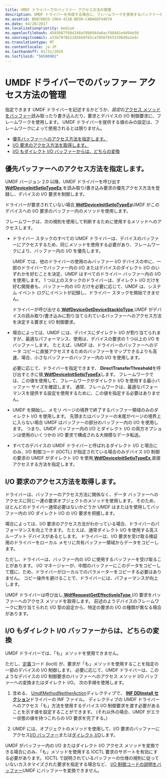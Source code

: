 ```yaml
---
title: UMDF ドライバーでのバッファー アクセス方法の管理
description: UMDF ドライバーを作成する場合に、フレームワークを使用するバッファーのアクセス方法の基本設定の読み書きデバイス I/O 制御要求と同様に、要求を指定できます。
ms.assetid: BDB78BCD-1964-431B-BE99-CABA6DF44D7A
ms.date: 04/20/2017
ms.localizationpriority: medium
ms.openlocfilehash: 4565b87f69d248af8b8944a0acf08461e9d94e50
ms.sourcegitcommit: a33b7978e22d5bb9f65ca7056f955319049a2e4c
ms.translationtype: MT
ms.contentlocale: ja-JP
ms.lasthandoff: 01/31/2019
ms.locfileid: "56580982"
---
```

# <a name="managing-buffer-access-methods-in-umdf-drivers"></a>UMDF ドライバーでのバッファー アクセス方法の管理


指定できます UMDF ドライバーを記述するかどうか、*設定*の[アクセス メソッドをバッファー](https://msdn.microsoft.com/library/windows/hardware/ff540701)読み取ったり書き込んだり、要求とデバイスの I/O 制御要求に、フレームワークを使用します。 UMDF ドライバーを提供する値のみの設定は、フレームワークによって使用されるとは限りません。

-   [優先バッファーへのアクセス方法を指定します。](#specifying-preferred-buffer-access-method)
-   [I/O 要求のアクセス方法を取得します。](#retrieving-access-method)
-   [I/O もダイレクト I/O バッファーからは、どちらの変換](#using-neither-buffered-i-o-nor-direct-i-o-in-umdf-drivers)

## <a href="" id="specifying-preferred-buffer-access-method"></a>優先バッファーへのアクセス方法を指定します。


UMDF バージョン 2.0 以降、UMDF ドライバーを呼び出す[ **WdfDeviceInitSetIoTypeEx** ](https://msdn.microsoft.com/library/windows/hardware/dn265604)を読み取り/書き込み要求の優先アクセス方法を登録し、デバイスの I/O 要求を制御します。

ドライバーが要求されていない場合[ **WdfDeviceInitSetIoTypeEx**](https://msdn.microsoft.com/library/windows/hardware/dn265604)UMDF がこのデバイスへの I/O 要求のバッファー内のメソッドを使用します。

フレームワークは、次の規則を使用して判断するために使用するメソッドへのアクセスします。

-   ドライバー スタックのすべての UMDF ドライバーは、デバイスのバッファーにアクセスするため、同じメソッドを使用する必要があり、フレームワークにより、バッファー内の I/O を優先します。

    UMDF では、他のドライバーの使用のみバッファー I/O デバイスの中に、一部のドライバーでバッファー内の I/O またはデバイスのダイレクト I/O のいずれかを好むことを決定、UMDF はすべてのドライバー バッファー内の I/O を使用します。 1 つ以上のスタックのドライバーは、ダイレクト I/O だけを好む開発者も、バッファー内の I/O だけを必要に応じて、UMDF は、システム イベント ログにイベントが記録し、ドライバー スタックを開始できません。

    ドライバーが呼び出せる[ **WdfDeviceGetDeviceStackIoType** ](https://msdn.microsoft.com/library/windows/hardware/dn265602) UMDF がデバイスの読み取り/書き込みに割り当てられているバッファーへのアクセス方法を決定する要求と I/O 制御要求。

-   場合によっては、UMDF には、デバイスにダイレクト I/O が割り当てられますが、最適なパフォーマンス、使用は、デバイスの要求の 1 つ以上の I/O をバッファーします。 たとえば、UMDF は、ドライバーのバッファーへのデータ コピーに直接アクセスするためのバッファーをマップできるよりも高速、場合、小さなバッファーのバッファー内の I/O を使用します。

    必要に応じて、ドライバーを指定できます、 **DirectTransferThreshold**を呼び出すときに値[ **WdfDeviceInitSetIoTypeEx**](https://msdn.microsoft.com/library/windows/hardware/dn265604)します。 フレームワークでは、この値を使用して、フレームワークがダイレクト I/O を使用する最小バッファー サイズを確認します。 通常、フレームワークは、最適なパフォーマンスを提供する設定を使用するために、この値を指定する必要はありません。

-   UMDF を開始し、メモリ ページの境界で終了するバッファー領域のみのダイレクト I/O を使用します。 先頭またはバッファーの末尾がページの境界上に入らない場合 UMDF はバッファーの部分のバッファー内の I/O を使用します。 つまり、UMDF バッファー内の I/O とダイレクト I/O の両方オプションは使用のいくつかの I/O 要求で構成される大規模なデータ転送。

-   すべてのデバイスの UMDF ドライバーと呼ばれるダイレクト I/O と場合にのみ、I/O 制御コード (IOCTL) が指定されている場合のみデバイス I/O 制御の要求の UMDF がダイレクト I/O を使用[ **WdfDeviceInitSetIoTypeEx** ](https://msdn.microsoft.com/library/windows/hardware/dn265604)直接アクセスする方法を指定します。

## <a href="" id="retrieving-access-method"></a>I/O 要求のアクセス方法を取得します。


ドライバーは、バッファーのアクセス方法に関係なく、データ バッファーへのアクセスに同じ一連の要求オブジェクトのメソッドを使用します。 そのため、ほとんどのドライバー通常必要はないかどうか UMDF はまたはを使用してバッファー内の I/O ダイレクト I/O の I/O 要求を把握します。

場合によっては、I/O 要求のアクセス方法がわかっている場合、ドライバーのパフォーマンスを向上できます。 たとえば、通常ダイレクト I/O を使用する高スループット デバイスがあるとします。 ドライバーは、I/O 要求を受け取る検証用のドライバーをローカル メモリに共有バッファー領域からデータをコピーします。

ただし、ドライバーは、バッファー内の I/O に使用するバッファーを受け取ることがあります。 I/O マネージャーが、中間のバッファーにこのデータをコピーして既に、ため、ドライバーがローカルでのパラメーターをコピーする必要はありません。 コピー操作を避けることで、ドライバーには、パフォーマンスが向上します。

UMDF ドライバーは呼び出し[ **WdfRequestGetEffectiveIoType** ](https://msdn.microsoft.com/library/windows/hardware/dn265616) I/O 要求をバッファーへのアクセス メソッドを取得します。 前述のようデバイスのフレームワークに割り当てられた I/O 型の設定から、特定の要求の I/O の種類が異なる場合があります。

## <a href="" id="using-neither-buffered-i-o-nor-direct-i-o-in-umdf-drivers"></a> I/O もダイレクト I/O バッファーからは、どちらの変換


UMDF ドライバーでは、「も」メソッドを使用できません。

ただし、[定義](https://msdn.microsoft.com/library/windows/hardware/ff543023)コード (Ioctl) が、要求が「も」メソッドを使用することを指定の一部のデバイスの I/O 制御します。 必要に応じて、UMDF ドライバーは、このようなデバイスの I/O 制御要求のバッファーへのアクセス メソッド I/O バッファーへの変換またはダイレクト I/O。 次の手順を使用します。

1.  含める、 [UmdfMethodNeitherAction](specifying-wdf-directives-in-inf-files.md)ディレクティブで、 [ **INF DDInstall セクション**](https://msdn.microsoft.com/library/windows/hardware/ff547344)ドライバーの INF ファイル。 ディレクティブの UMDF ドライバーへのアクセス「も」方法を使用するデバイス I/O 制御要求を渡す必要があることを示す値を設定することができます。 (それ以外の場合、UMDF がエラー状態の値を持つこれらの I/O 要求を完了する。)

2.  UMDF には、オブジェクトのメソッドを使用して、I/O 要求のバッファーにアクセス[I/O バッファー](https://msdn.microsoft.com/library/windows/hardware/ff540701#buffered)または[ダイレクト I/O](https://msdn.microsoft.com/library/windows/hardware/ff540701#direct)します。

UMDF がバッファー内の I/O またはダイレクト I/O アクセス メソッドを変換できる場合にのみ、「も」メソッドを使用する IOCTL 要求のサポートを有効にする必要があります。 IOCTL で説明されているバッファーの仕様の規則に従っていないカスタマイズされた要求を指定する場合など、 [I/O 制御コードの説明をバッファー](https://msdn.microsoft.com/library/windows/hardware/ff540663)UMDF にバッファーを変換できません。

 

 






